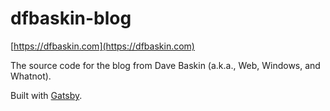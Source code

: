 # dfbaskin-blog

[https://dfbaskin.com](https://dfbaskin.com)

The source code for the blog from Dave Baskin (a.k.a., Web, Windows, and Whatnot).

Built with [Gatsby](https://www.gatsbyjs.org/docs/).
